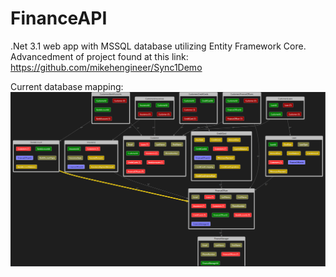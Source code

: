 # FinanceAPI
.Net 3.1 web app with MSSQL database utilizing Entity Framework Core.  
Advancedment of project found at this link: https://github.com/mikehengineer/Sync1Demo

Current database mapping:
![Image of Yaktocat](https://github.com/mikehengineer/FinanceAPI/blob/master/FinanceAPI/CurrentDatabaseMap.PNG)

